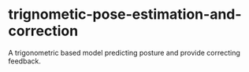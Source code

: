 # trignometic-pose-estimation-and-correction
A trigonometric based model  predicting  posture and provide correcting feedback.
